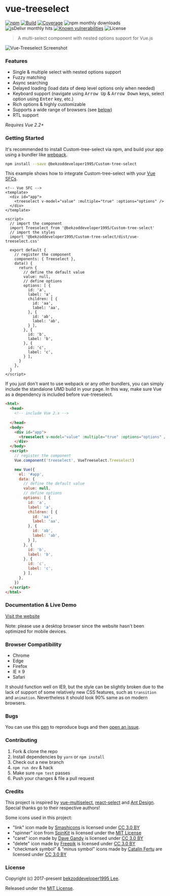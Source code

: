 # vue-treeselect
[![npm](https://badgen.now.sh/npm/v/@bekzoddeveloper1995/Custom-tree-select)](https://www.npmjs.com/package/@bekzoddeveloper1995/Custom-tree-select) [![Build](https://badgen.now.sh/circleci/github/bekzoddeveloper1995/vue-treeselect)](https://circleci.com/gh/bekzoddeveloper1995/Custom-tree-select/tree/master) [![Coverage](https://badgen.net/codecov/c/github/bekzoddeveloper1995/vue-treeselect)](https://codecov.io/gh/bekzoddeveloper1995/Custom-tree-select?branch=master)
![npm monthly downloads](https://badgen.now.sh/npm/dm/@bekzoddeveloper1995/Custom-tree-select)
![jsDelivr monthly hits](https://badgen.net/jsdelivr/hits/npm/@bekzoddeveloper1995/Custom-tree-select) [![Known vulnerabilities](https://snyk.io/test/npm/@bekzoddeveloper1995/Custom-tree-select/badge.svg)](https://snyk.io/test/npm/@bekzoddeveloper1995/Custom-tree-select) ![License](https://badgen.net/github/license/bekzoddeveloper1995/Custom-tree-select)

> A multi-select component with nested options support for Vue.js

![Vue-Treeselect Screenshot](https://raw.githubusercontent.com/bekzoddeveloper1995/Custom-tree-select/master/screenshot.png)

### Features

- Single & multiple select with nested options support
- Fuzzy matching
- Async searching
- Delayed loading (load data of deep level options only when needed)
- Keyboard support (navigate using <kbd>Arrow Up</kbd> & <kbd>Arrow Down</kbd> keys, select option using <kbd>Enter</kbd> key, etc.)
- Rich options & highly customizable
- Supports a wide range of browsers (see [below](#browser-compatibility))
- RTL support

*Requires Vue 2.2+*

### Getting Started

It's recommended to install Custom-tree-select via npm, and build your app using a bundler like [webpack](https://webpack.js.org/).

```bash
npm install --save @bekzoddeveloper1995/Custom-tree-select
```

This example shows how to integrate Custom-tree-select with your [Vue SFCs](https://vuejs.org/v2/guide/single-file-components.html).

```vue
<!-- Vue SFC -->
<template>
  <div id="app">
    <treeselect v-model="value" :multiple="true" :options="options" />
  </div>
</template>

<script>
  // import the component
  import Treeselect from '@bekzoddeveloper1995/Custom-tree-select'
  // import the styles
  import '@bekzoddeveloper1995/Custom-tree-select/dist/vue-treeselect.css'

  export default {
    // register the component
    components: { Treeselect },
    data() {
      return {
        // define the default value
        value: null,
        // define options
        options: [ {
          id: 'a',
          label: 'a',
          children: [ {
            id: 'aa',
            label: 'aa',
          }, {
            id: 'ab',
            label: 'ab',
          } ],
        }, {
          id: 'b',
          label: 'b',
        }, {
          id: 'c',
          label: 'c',
        } ],
      }
    },
  }
</script>
```

If you just don't want to use webpack or any other bundlers, you can simply include the standalone UMD build in your page. In this way, make sure Vue as a dependency is included before vue-treeselect.

```html
<html>
  <head>
    <!-- include Vue 2.x -->
    
  </head>
  <body>
    <div id="app">
      <treeselect v-model="value" :multiple="true" :options="options" />
    </div>
  </body>
  <script>
    // register the component
    Vue.component('treeselect', VueTreeselect.Treeselect)

    new Vue({
      el: '#app',
      data: {
        // define the default value
        value: null,
        // define options
        options: [ {
          id: 'a',
          label: 'a',
          children: [ {
            id: 'aa',
            label: 'aa',
          }, {
            id: 'ab',
            label: 'ab',
          } ],
        }, {
          id: 'b',
          label: 'b',
        }, {
          id: 'c',
          label: 'c',
        } ],
      },
    })
  </script>
</html>
```

### Documentation & Live Demo

[Visit the website](https://vue-treeselect.js.org/)

Note: please use a desktop browser since the website hasn't been optimized for mobile devices.

### Browser Compatibility

- Chrome
- Edge
- Firefox
- IE ≥ 9
- Safari

It should function well on IE9, but the style can be slightly broken due to the lack of support of some relatively new CSS features, such as `transition` and `animation`. Nevertheless it should look 90% same as on modern browsers.

### Bugs

You can use this [pen](https://codepen.io/bekzoddeveloper1995/pen/MExgzP) to reproduce bugs and then [open an issue](https://github.com/bekzoddeveloper1995/vue-treeselect/issues/new).

### Contributing

1. Fork & clone the repo
2. Install dependencies by `yarn` or `npm install`
3. Check out a new branch
4. `npm run dev` & hack
5. Make sure `npm test` passes
6. Push your changes & file a pull request

### Credits

This project is inspired by [vue-multiselect](https://github.com/monterail/vue-multiselect), [react-select](https://github.com/JedWatson/react-select) and [Ant Design](https://github.com/ant-design/ant-design/). Special thanks go to their respective authors!

Some icons used in this project:

  - "link" icon made by [Smashicons](https://www.flaticon.com/authors/smashicons) is licensed under [CC 3.0 BY](https://creativecommons.org/licenses/by/3.0/)
  - "spinner" icon from [SpinKit](https://github.com/tobiasahlin/SpinKit) is licensed under the [MIT License](https://github.com/tobiasahlin/SpinKit/blob/master/LICENSE)
  - "caret" icon made by [Dave Gandy](https://www.flaticon.com/authors/dave-gandy) is licensed under [CC 3.0 BY](https://creativecommons.org/licenses/by/3.0/)
  - "delete" icon made by [Freepik](https://www.flaticon.com/authors/freepik) is licensed under [CC 3.0 BY](https://creativecommons.org/licenses/by/3.0/)
  - "checkmark symbol" & "minus symbol" icons made by [Catalin Fertu](https://www.flaticon.com/authors/catalin-fertu) are licensed under [CC 3.0 BY](https://creativecommons.org/licenses/by/3.0/)

### License

Copyright (c) 2017-present [bekzoddeveloper1995 Lee](https://github.com/bekzoddeveloper1995).

Released under the [MIT License](https://github.com/bekzoddeveloper1995/vue-treeselect/blob/master/LICENSE).
